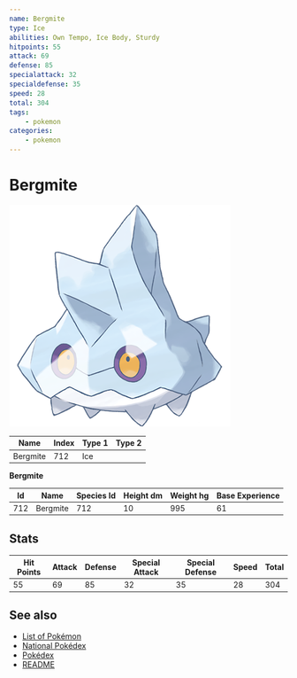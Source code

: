 ```yaml
---
name: Bergmite
type: Ice
abilities: Own Tempo, Ice Body, Sturdy
hitpoints: 55
attack: 69
defense: 85
specialattack: 32
specialdefense: 35
speed: 28
total: 304
tags:
    - pokemon
categories:
    - pokemon
---
```


# Bergmite


![Bergmite](images/712.png)

| **Name** | **Index** | **Type 1** | **Type 2** |
|----|----|----|----|
| Bergmite | 712 | Ice  |  |

**Bergmite** 




| **Id** | **Name** | **Species Id** | **Height dm** | **Weight hg** | **Base Experience** |
|--------|----------|----------------|------------|------------|---------------------|
| 712 | Bergmite | 712 | 10 | 995 | 61 |



## Stats

| **Hit Points** | **Attack** | **Defense** | **Special Attack** | **Special Defense** | **Speed** | **Total** |
|----------------|------------|-------------|--------------------|---------------------|-----------|-----------|
| 55 | 69 | 85 | 32 | 35 | 28 | 304 |

## See also

- [List of Pokémon](../pokemon.md)
- [National Pokédex](../national_pokedex.md)
- [Pokédex](../pokedex.md)
- [README](../README.md)
